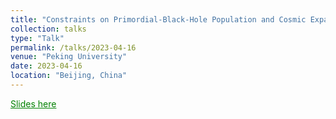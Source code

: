 ```yaml
---
title: "Constraints on Primordial-Black-Hole Population and Cosmic Expansion History from GWTC-3"
collection: talks
type: "Talk"
permalink: /talks/2023-04-16
venue: "Peking University"
date: 2023-04-16
location: "Beijing, China"
---
```

<a href="./slides/2023-04-16.pdf" style="color: green; text-decoration: underline;">Slides here</a>
